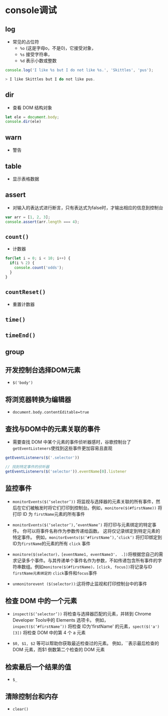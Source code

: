 # console调试

## log

- 常见的占位符
  - `%o` (这是字母o，不是0)，它接受对象，
  - `%s` 接受字符串，
  - `%d` 表示小数或整数

```js
console.log('I like %s but I do not like %s.', 'Skittles', 'pus');

> I like Skittles but I do not like pus.
```

## dir

- 查看 DOM 结构对象

```js
let ele = document.body;
console.dir(ele)
```

## warn

- 警告

## table

- 显示表格数据

## assert

- 对输入的表达式进行断言，只有表达式为false时，才输出相应的信息到控制台

```js
var arr = [1, 2, 3];
console.assert(arr.length === 4);
```

## `count()`

- 计数器

```js
for(let i = 0; i < 10; i++) {
  if(i % 2) {
    console.count('odds');
  }
}
```

## `countReset()`

- 重置计数器

## `time()`

## `timeEnd()`

## group

## 开发控制台选择DOM元素

- `$('body')`

## 将浏览器转换为编辑器

- `document.body.contentEditable=true`

## 查找与DOM中的元素关联的事件

- 需要查找 DOM 中某个元素的事件侦听器感时，谷歌控制台了 `getEventListeners`使找到这些事件更加容易且直观

```js
getEventListeners($('.selector'))

// 找到特定事件的侦听器
getEventListeners($('selector')).eventName[0].listener
```

## 监控事件

- `monitorEvents($(‘selector’))` 将监视与选择器的元素关联的所有事件，然后在它们被触发时将它们打印到控制台。例如，`monitore($(#firstName))` 将打印 ID 为 `firstName`元素的所有事件

- `monitorEvents($(‘selector’),’eventName’)` 将打印与元素绑定的特定事件。 你可以将事件名称作为参数传递给函数。 这将仅记录绑定到特定元素的特定事件。 例如，`monitorEvents($(‘#firstName’),’click’)` 将打印绑定到ID为`firstName`的元素的所有 `click` 事件

- `monitore($(selector)，[eventName1, eventName3'， .])`将根据您自己的需求记录多个事件。与其传递单个事件名作为参数，不如传递包含所有事件的字符串数组。例如`monitore($(#firstName)，[click, focus])`将记录与ID `firstName元素绑定的` `click`事件和`focus`事件

- `unmonitorevent ($(selector))`:这将停止监视和打印控制台中的事件

## 检查 DOM 中的一个元素

- `inspect($(‘selector’))` 将检查与选择器匹配的元素，并转到 Chrome Developer Tools中的 Elements 选项卡。 例如， `inspect($(‘#firstName’))` 将检查 ID为'firstName' 的元素，`spect($('a')[3])` 将检查 DOM 中的第 4 个 a 元素

- `$0, $1, $2` 等可以帮助你获取最近检查过的元素。 例如，``表示最后检查的 DOM 元素，而$1 倒数第二个检查的 DOM 元素

## 检索最后一个结果的值

- `$_`

## 清除控制台和内存

- `clear()`

